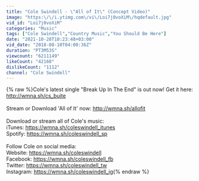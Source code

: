 ```yaml
---
title: "Cole Swindell - \"All of It\" (Concept Video)"
image: "https:\/\/i.ytimg.com\/vi\/Loi7j0voXiM\/hqdefault.jpg"
vid_id: "Loi7j0voXiM"
categories: "Music"
tags: ["Cole Swindell","Country Music","You Should Be Here"]
date: "2021-10-28T10:23:48+03:00"
vid_date: "2018-08-10T04:00:36Z"
duration: "PT3M53S"
viewcount: "6211149"
likeCount: "42160"
dislikeCount: "1112"
channel: "Cole Swindell"
---
```

{% raw %}Cole's latest single &quot;Break Up In The End&quot; is out now! Get it here: <a rel="nofollow" target="blank" href="http://wmna.sh/cs_buite">http://wmna.sh/cs_buite</a> <br /><br />Stream or Download 'All of It' now: <a rel="nofollow" target="blank" href="http://wmna.sh/allofit">http://wmna.sh/allofit</a><br /><br />Download or stream all of Cole's music: <br />iTunes: <a rel="nofollow" target="blank" href="https://wmna.sh/coleswindell_itunes">https://wmna.sh/coleswindell_itunes</a> <br />Spotify: <a rel="nofollow" target="blank" href="https://wmna.sh/coleswindell_sp">https://wmna.sh/coleswindell_sp</a> <br /><br />Follow Cole on social media: <br />Website: <a rel="nofollow" target="blank" href="https://wmna.sh/coleswindell">https://wmna.sh/coleswindell</a> <br />Facebook: <a rel="nofollow" target="blank" href="https://wmna.sh/coleswindell_fb">https://wmna.sh/coleswindell_fb</a> <br />Twitter: <a rel="nofollow" target="blank" href="https://wmna.sh/coleswindell_tw">https://wmna.sh/coleswindell_tw</a> <br />Instagram: <a rel="nofollow" target="blank" href="https://wmna.sh/coleswindell_ig">https://wmna.sh/coleswindell_ig</a>{% endraw %}
